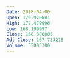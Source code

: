 ```yaml
---
Date: 2018-04-06
Open: 170.970001
High: 172.479996
Low: 168.199997
Close: 168.380005
Adj Close: 167.733215
Volume: 35005300
---
```

